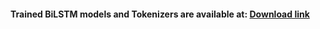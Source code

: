 #### Trained BiLSTM models and Tokenizers are available at: [Download link](https://drive.google.com/file/uc?export=view&id=1pekQukGRnmPGpXFgQBC-c8k1TtZXweBP)
